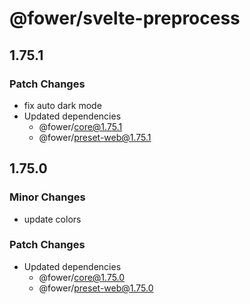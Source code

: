 # @fower/svelte-preprocess

## 1.75.1

### Patch Changes

- fix auto dark mode
- Updated dependencies
  - @fower/core@1.75.1
  - @fower/preset-web@1.75.1

## 1.75.0

### Minor Changes

- update colors

### Patch Changes

- Updated dependencies
  - @fower/core@1.75.0
  - @fower/preset-web@1.75.0
